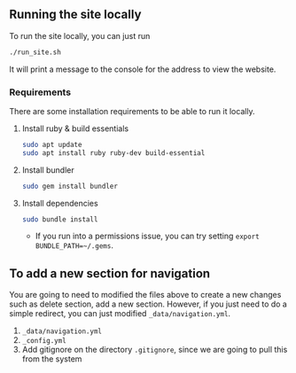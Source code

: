 ## Running the site locally

To run the site locally, you can just run

```bash
./run_site.sh
```

It will print a message to the console for the address to view the website.

### Requirements

There are some installation requirements to be able to run it locally.

1. Install ruby & build essentials

    ```bash
    sudo apt update
    sudo apt install ruby ruby-dev build-essential
    ```

2. Install bundler

    ```bash
    sudo gem install bundler
    ```

3. Install dependencies

    ```bash
    sudo bundle install
    ```

    - If you run into a permissions issue, you can try setting `export BUNDLE_PATH=~/.gems`.

## To add a new section for navigation

You are going to need to modified the files above to create a new changes such as delete section, add a new section. However, if you just need to do a simple redirect, you can just modified ``_data/navigation.yml``.

1. ``_data/navigation.yml``
2. ``_config.yml``
3. Add gitignore on the directory ``.gitignore``, since we are going to pull this from the system

